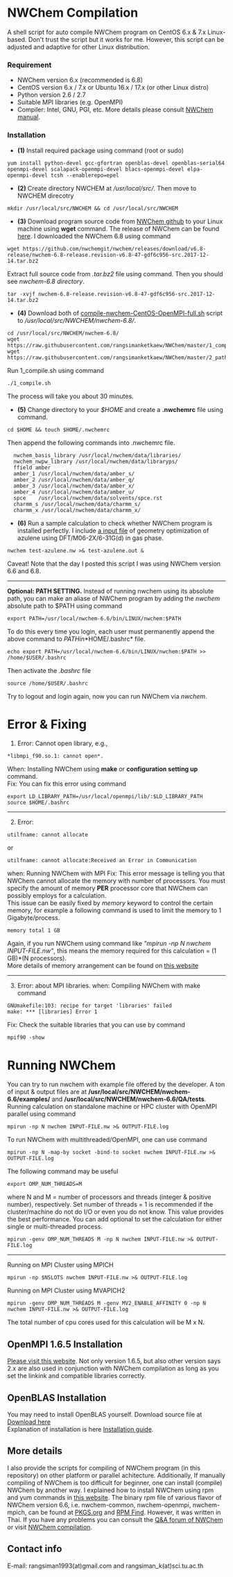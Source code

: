 # NWChem Compilation

A shell script for auto compile NWChem program on CentOS 6.x &amp; 7.x Linux-based. Don't trust the script but it works for me. However, this script can be adjusted and adaptive for other Linux distribution. 

### Requirement
* NWChem version 6.x (recommended is 6.8)
* CentOS version 6.x / 7.x or Ubuntu 16.x / 17.x (or other Linux distro)
* Python version 2.6 / 2.7
* Suitable MPI libraries (e.g. OpenMPI)
* Compiler: Intel, GNU, PGI, etc. More details please consult [NWChem manual](http://www.nwchem-sw.org/index.php/Compiling_NWChem#Setting_up_the_proper_environment_variables).
### Installation
  * **(1)**  Install required package using command (root or sudo)
```
yum install python-devel gcc-gfortran openblas-devel openblas-serial64 openmpi-devel scalapack-openmpi-devel blacs-openmpi-devel elpa-openmpi-devel tcsh --enablerepo=epel
```
  * **(2)**  Create directory NWCHEM at */usr/local/src/*. Then move to NWCHEM direcotry
```
mkdir /usr/local/src/NWCHEM && cd /usr/local/src/NWCHEM
```
  * **(3)**  Download program source code from [NWChem github](https://github.com/nwchemgit/nwchem) to your Linux machine using **wget** command. The release of NWChem can be found [here](https://github.com/nwchemgit/nwchem/releases/tag/v6.8-release). I downloaded the NWChem 6.8 using command
```
wget https://github.com/nwchemgit/nwchem/releases/download/v6.8-release/nwchem-6.8-release.revision-v6.8-47-gdf6c956-src.2017-12-14.tar.bz2
```
Extract full source code from *.tar.bz2* file using command. Then you should see *nwchem-6.8 directory*.
```
tar -xvjf nwchem-6.8-release.revision-v6.8-47-gdf6c956-src.2017-12-14.tar.bz2
```
  * **(4)**  Download both of [compile-nwchem-CentOS-OpenMPI-full.sh](https://github.com/rangsimanketkaew/NWChem/blob/master/compile-nwchem-CentOS-OpenMPI-full.sh) script to */usr/local/src/NWCHEM/nwchem-6.8/*.
```
cd /usr/local/src/NWCHEM/nwchem-6.8/
wget https://raw.githubusercontent.com/rangsimanketkaew/NWChem/master/1_compile.sh
wget https://raw.githubusercontent.com/rangsimanketkaew/NWChem/master/2_path.sh
```
Run 1_compile.sh using command
```
./1_compile.sh
```
The process will take you about 30 minutes.
  * **(5)**  Change directory to your *$HOME* and create a **.nwchemrc** file using command.
```
cd $HOME && touch $HOME/.nwchemrc
```
Then append the following commands into .nwchemrc file.  
```
  nwchem_basis_library /usr/local/nwchem/data/libraries/
  nwchem_nwpw_library /usr/local/nwchem/data/libraryps/
  ffield amber
  amber_1 /usr/local/nwchem/data/amber_s/
  amber_2 /usr/local/nwchem/data/amber_q/
  amber_3 /usr/local/nwchem/data/amber_x/
  amber_4 /usr/local/nwchem/data/amber_u/
  spce    /usr/local/nwchem/data/solvents/spce.rst
  charmm_s /usr/local/nwchem/data/charmm_s/
  charmm_x /usr/local/nwchem/data/charmm_x/
```
  * **(6)** Run a sample calculation to check whether NWChem program is installed perfectly. I include [a input file](https://github.com/rangsimanketkaew/NWChem/blob/master/test-azulene-dft/test-azulene.nw) of geometry optimization of azulene using DFT/M06-2X/6-31G(d) in gas phase.
```
nwchem test-azulene.nw >& test-azulene.out &
```
Caveat! Note that the day I posted this script I was using NWChem version 6.6 and 6.8.

---
**Optional: PATH SETTING.** Instead of running nwchem using its absolute path, you can make an aliase of NWChem program by adding the *nwchem* absolute path to $PATH using command
```
export PATH=/usr/local/nwchem-6.6/bin/LINUX/nwchem:$PATH
```
To do this every time you login, each user must permanently append the above command to $PATH in *$HOME/.bashrc* file.
```
echo export PATH=/usr/local/nwchem-6.6/bin/LINUX/nwchem:$PATH >> /home/$USER/.bashrc
```
Then activate the *.bashrc* file
```
source /home/$USER/.bashrc
```
Try to logout and login again, now you can run NWChem via *nwchem*.

# Error & Fixing
1. Error: Cannot open library, e.g.,
```
*libmpi_f90.so.1: cannot open*.
```
When: Installing NWChem using **make** or **configuration setting up** command.<br />
Fix: You can fix this error using command
```
export LD_LIBRARY_PATH=/usr/local/openmpi/lib/:$LD_LIBRARY_PATH
source $HOME/.bashrc
```

---
 2. Error: 
```
utilfname: cannot allocate
```
or
```
utilfname: cannot allocate:Received an Error in Communication
```
when: Running NWChem with MPI
Fix: This error message is telling you that NWChem cannot allocate the memory with number of processors. You must specify the amount of memory **PER** processor core that NWChem can possibly employs for a calculation. <br />
This issue can be easily fixed by *memory* keyword to control the certain memory, for example a following command is used to limit the memory to 1 Gigabyte/process.
```
memory total 1 GB
```
Again, if you run NWChem using command like *"mpirun -np N nwchem INPUT-FILE.nw"*, this means the memory required for this calculation = (1 GB)*(N processors). 
<br />
More details of memory arrangement can be found on [this website](http://www.nwchem-sw.org/index.php/Release66:Top-level#MEMORY)

---
3. Error: about MPI libraries.
when: Compiling NWChem with make command
```
GNUmakefile:103: recipe for target 'libraries' failed
make: *** [libraries] Error 1
```
Fix: Check the suitable libraries that you can use by command
```
mpif90 -show
```

# Running NWChem
You can try to run nwchem with example file offered by the developer. A ton of input & output files are at **/usr/local/src/NWCHEM/nwchem-6.6/examples/** and **/usr/local/src/NWCHEM/nwchem-6.6/QA/tests**. Running calculation on standalone machine or HPC cluster with OpenMPI parallel using command
```
mpirun -np N nwchem INPUT-FILE.nw >& OUTPUT-FILE.log
```
To run NWChem with multithreaded/OpenMPI, one can use command
```
mpirun -np N -map-by socket -bind-to socket nwchem INPUT-FILE.nw >& OUTPUT-FILE.log
```
The following command may be useful
```
export OMP_NUM_THREADS=M
```
where N and M = number of processors and threads (integer & positive number), respectively. Set number of threads = 1 is recommended if the cluster/machine do not do I/O or even you do not know. This value provides the best performance. You can add optional to set the calculation for either single or multi-threaded process.
```
mpirun -genv OMP_NUM_THREADS M -np N nwchem INPUT-FILE.nw >& OUTPUT-FILE.log 
```
---
Running on MPI Cluster using MPICH
```
mpirun -np $NSLOTS nwchem INPUT-FILE.nw >& OUTPUT-FILE.log 
```
Running on MPI Cluster using MVAPICH2
```
mpirun -genv OMP_NUM_THREADS M -genv MV2_ENABLE_AFFINITY 0 -np N nwchem INPUT-FILE.nw >& OUTPUT-FILE.log 
```
The total number of cpu cores used for this calculation will be M x N.

## OpenMPI 1.6.5 Installation
[Please visit this website](http://lsi.ugr.es/~jmantas/pdp/ayuda/datos/instalaciones/Install_OpenMPI_en.pdf). Not only version 1.6.5, but also other version says 2.x are also used in conjunction with NWChem compilation as long as you set the linkink and compatible libraries correctly.

## OpenBLAS Installation
You may need to install OpenBLAS yourself. Download source file at [Download here](https://www.open-mpi.org/software/ompi/v1.6/) <br />
Explanation of installation is here [Installation guide](https://github.com/xianyi/OpenBLAS/wiki/Installation-Guide).

## More details
I also provide the scripts for compiling of NWChem program (in this repository) on other platform or parallel achitecture. Additionally, If manually compiling of NWChem is too difficult for beginner, one can install (compile) NWChem by another way. I explained how to install NWChem using rpm and yum commands in [this website](https://sites.google.com/site/compchem403/personal-area/linux-knowledge/install-nwchem). The binary rpm file of various flavor of NWChem version 6.6, i.e. nwchem-common, nwchem-openmpi, nwchem-mpich, can be found at [PKGS.org](https://pkgs.org/download/nwchem) and [RPM Find](https://www.rpmfind.net/linux/rpm2html/search.php?query=nwchem&submit=Search+...). However, it was written in Thai. If you have any problems you can consult the [Q&A forum of NWChem](http://www.nwchem-sw.org/index.php/Special:AWCforum) or visit [NWChem compilation](http://www.nwchem-sw.org/index.php/Compiling_NWChem#Setting_up_the_proper_environment_variables).

## Contact info
E-mail: rangsiman1993(at)gmail.com and rangsiman_k(at)sci.tu.ac.th
